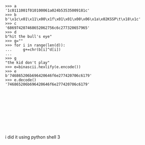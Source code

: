```import binascii
>>> a
'1c0111001f010100061a024b53535009181c'
>>> b
b'\x1c\x01\x11\x00\x1f\x01\x01\x00\x06\x1a\x02KSSP\t\x18\x1c'
>>> c
'686974207468652062756c6c277320657965'
>>> d
b"hit the bull's eye"
>>> g=""
>>> for i in range(len(d)):
...     g+=chr(b[i]^d[i])
... 
>>> g
"the kid don't play"
>>> e=binascii.hexlify(e.encode())
>>> e
b'746865206b696420646f6e277420706c6179'
>>> e.decode()
'746865206b696420646f6e277420706c6179' 











 ```
 i did it using python shell 3
 
 


















